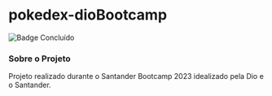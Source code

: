 # pokedex-dioBootcamp

![Badge Concluído](http://img.shields.io/static/v1?label=STATUS&message=Concluído&color=GREEN&style=for-the-badge)

### Sobre o Projeto

Projeto realizado durante o Santander Bootcamp 2023 idealizado pela 
Dio e o Santander.

